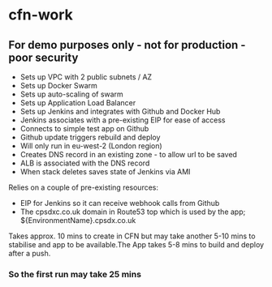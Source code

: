 # cfn-work

## For demo purposes only - not for production - poor security

* Sets up VPC with 2 public subnets / AZ
* Sets up Docker Swarm
* Sets up auto-scaling of swarm
* Sets up Application Load Balancer
* Sets up Jenkins and integrates with Github and Docker Hub
* Jenkins associates with a pre-existing EIP for ease of access
* Connects to simple test app on Github
* Github update triggers rebuild and deploy
* Will only run in eu-west-2 (London region)
* Creates DNS record in an existing zone - to allow url to be saved
* ALB is associated with the DNS record
* When stack deletes saves state of Jenkins via AMI

Relies on a couple of pre-existing resources:

* EIP for Jenkins so it can receive webhook calls from Github
* The cpsdxc.co.uk domain in Route53 top which is used by the app; ${EnvironmentName}.cpsdx.co.uk

Takes approx. 10 mins to create in CFN but may take another 5-10 mins to stabilise
and app to be available.The App takes 5-8 mins to build and deploy after a push.

### So the first run may take 25 mins
